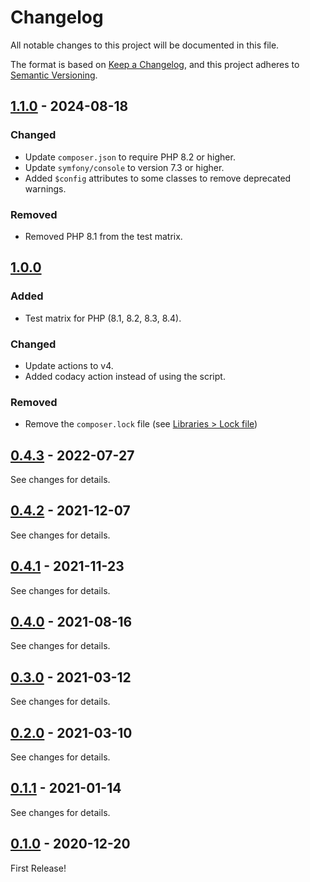 # Changelog

All notable changes to this project will be documented in this file.

The format is based on [Keep a Changelog](https://keepachangelog.com/en/1.1.0/),
and this project adheres to [Semantic Versioning](https://semver.org/spec/v2.0.0.html).

## [1.1.0] - 2024-08-18

### Changed

- Update `composer.json` to require PHP 8.2 or higher.
- Update `symfony/console` to version 7.3 or higher.
- Added `$config` attributes to some classes to remove deprecated warnings.

### Removed

- Removed PHP 8.1 from the test matrix.

## [1.0.0]

### Added

- Test matrix for PHP (8.1, 8.2, 8.3, 8.4).

### Changed

- Update actions to v4.
- Added codacy action instead of using the script.

### Removed

- Remove the `composer.lock` file (see [Libraries > Lock file](https://getcomposer.org/doc/02-libraries.md#lock-file))

## [0.4.3] - 2022-07-27

See changes for details.

## [0.4.2] - 2021-12-07

See changes for details.

## [0.4.1] - 2021-11-23

See changes for details.

## [0.4.0] - 2021-08-16

See changes for details.

## [0.3.0] - 2021-03-12

See changes for details.

## [0.2.0] - 2021-03-10

See changes for details.

## [0.1.1] - 2021-01-14

See changes for details.

## [0.1.0] - 2020-12-20

First Release!

[1.1.0]: https://github.com/26b/i18n-midoru/compare/1.0.0...1.1.0
[1.0.0]: https://github.com/26b/i18n-midoru/compare/0.4.3...1.0.0
[0.4.3]: https://github.com/26b/i18n-midoru/compare/0.4.2...0.4.3
[0.4.2]: https://github.com/26b/i18n-midoru/compare/0.4.1...0.4.2
[0.4.1]: https://github.com/26b/i18n-midoru/compare/0.4.0...0.4.1
[0.4.0]: https://github.com/26b/i18n-midoru/compare/0.3.0...0.4.0
[0.3.0]: https://github.com/26b/i18n-midoru/compare/0.2.0...0.3.0
[0.2.0]: https://github.com/26b/i18n-midoru/compare/0.1.1...0.2.0
[0.1.1]: https://github.com/26b/i18n-midoru/compare/0.1.0...0.1.1
[0.1.0]: https://github.com/26b/unbabble/releases/tag/0.1.0
